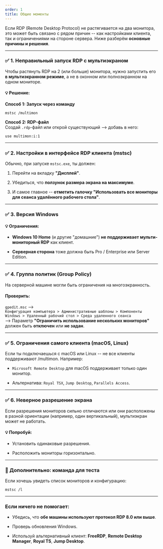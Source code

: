 ```yaml
---
order: 1
title: Общие моменты
---
```


Если RDP (Remote Desktop Protocol) не растягивается на два монитора, это может быть связано с рядом причин -- как настройками клиента, так и ограничениями на стороне сервера. Ниже разберём **основные причины и решения**.

---

### ✅ 1. **Неправильный запуск RDP с мультиэкраном**

Чтобы растянуть RDP на 2 (или больше) монитора, нужно запустить его **в мультиэкранном режиме**, а не в оконном или полноэкранном на одном мониторе.

#### 💡 Решение:

**Способ 1: Запуск через команду**

```
mstsc /multimon
```

**Способ 2: RDP-файл**\
Создай `.rdp`\-файл или открой существующий --> добавь в него:

```
use multimon:i:1
```

---

### ✅ 2. **Настройки в интерфейсе RDP клиента (mstsc)**

Обычно, при запуске `mstsc.exe`, ты должен:

1. Перейти на вкладку **"Дисплей"**.

2. Убедиться, что **ползунок размера экрана на максимуме**.

3. И самое главное -- **отметить галочку "Использовать все мониторы для сеанса удалённого рабочего стола"**.

---

### ✅ 3. **Версия Windows**

#### 💡 Ограничения:

-  **Windows 10 Home** (и другие "домашние") **не поддерживает мульти-мониторный RDP** как клиент.

-  **Серверная сторона** тоже должна быть Pro / Enterprise или Server Edition.

---

### ✅ 4. **Группа политик (Group Policy)**

На серверной машине могли быть ограничения на многоэкранность.

#### Проверить:

`gpedit.msc` -->\
`Конфигурация компьютера > Административные шаблоны > Компоненты Windows > Удаленный рабочий стол > Среда удаленного сеанса`\
--> Параметр **"Ограничить использование нескольких мониторов"** должен быть **отключен** или **не задан**.

---

### ✅ 5. **Ограничения самого клиента (macOS, Linux)**

Если ты подключаешься с macOS или Linux -- не все клиенты поддерживают /multimon. Например:

-  `Microsoft Remote Desktop` для macOS поддерживает только один монитор.

-  Альтернатива: `Royal TSX`, `Jump Desktop`, `Parallels Access`.

---

### ✅ 6. **Неверное разрешение экрана**

Если разрешения мониторов сильно отличаются или они расположены в разной ориентации (например, один вертикальный), мультиэкран может не работать.

#### 💡 Попробуй:

-  Установить одинаковые разрешения.

-  Расположить мониторы горизонтально.

---

### 🔧 Дополнительно: команда для теста

Если хочешь увидеть список мониторов и конфигурацию:

```
mstsc /l
```

---

### Если ничего не помогает:

-  Убедись, что **обе машины используют протокол RDP 8.0 или выше**.

-  Проверь обновления Windows.

-  Используй альтернативный клиент: **FreeRDP**, **Remote Desktop Manager**, **Royal TS**, **Jump Desktop**.


